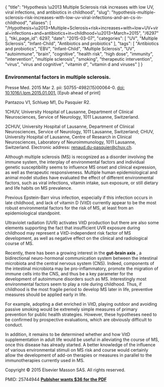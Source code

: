 {
    "title": "Hypothesis \u2013 Multiple Sclerosis risk increases with low UV, viral infections, and antibiotics in childhood",
    "slug": "hypothesis-multiple-sclerosis-risk-increases-with-low-uv-viral-infections-and-an-cs-in-childhood",
    "aliases": [
        "/Hypothesis+\u2013+Multiple+Sclerosis+risk+increases+with+low+UV+viral+infections+and+antibiotics+in+childhood+\u2013+March+2015",
        "/6297"
    ],
    "tiki_page_id": 6297,
    "date": "2015-03-07",
    "categories": [
        "UV",
        "Multiple Sclerosis",
        "Infant-Child",
        "Antibiotics and probiotics"
    ],
    "tags": [
        "Antibiotics and probiotics",
        "EBV",
        "Infant-Child",
        "Multiple Sclerosis",
        "UV",
        "autoimmune",
        "brain",
        "cognitive",
        "health risk",
        "high dose",
        "immunity",
        "intervention",
        "multiple sclerosis",
        "smoking",
        "therapeutic intervention",
        "virus",
        "virus and cognitive",
        "vitamin d",
        "vitamin d and viruses"
    ]
}


### Environmental factors in multiple sclerosis.

Presse Med. 2015 Mar 2. pii: S0755-4982(15)00064-0. [doi: 10.1016/j.lpm.2015.01.001.](https://doi.org/10.1016/j.lpm.2015.01.001.) <span>[Epub ahead of print]</span>

Pantazou V1, Schluep M1, Du Pasquier R2.

1CHUV, University Hospital of Lausanne, Department of Clinical Neurosciences, Service of Neurology, 1011 Lausanne, Switzerland.

2CHUV, University Hospital of Lausanne, Department of Clinical Neurosciences, Service of Neurology, 1011 Lausanne, Switzerland; CHUV, University Hospital of Lausanne, Centre of Research in Clinical Neurosciences, Laboratory of Neuroimmunology, 1011 Lausanne, Switzerland. Electronic address: renaud.du-pasquier@chuv.ch.

Although multiple sclerosis (MS) is recognized as a disorder involving the immune system, the interplay of environmental factors and individual genetic susceptibility seems to influence MS onset and clinical expression, as well as therapeutic responsiveness. Multiple human epidemiological and animal model studies have evaluated the effect of different environmental factors, such as viral infections, vitamin intake, sun exposure, or still dietary and life habits on MS prevalence. 

Previous Epstein-Barr virus infection, especially if this infection occurs in late childhood, and lack of vitamin D (VitD) currently appear to be the most robust environmental factors for the risk of MS, at least from an epidemiological standpoint. 

Ultraviolet radiation (UVR) activates VitD production but there are also some elements supporting the fact that insufficient UVR exposure during childhood may represent a VitD-independent risk factor of MS development, as well as negative effect on the clinical and radiological course of MS. 

Recently, there has been a growing interest in the  **gut-brain axis** , a bidirectional neuro-hormonal communication system between the intestinal microbiota and the central nervous system (CNS). Indeed, components of the intestinal microbiota may be pro-inflammatory, promote the migration of immune cells into the CNS, and thus be a key parameter for the development of autoimmune disorders such as MS. Interestingly most environmental factors seem to play a role during childhood. Thus, if childhood is the most fragile period to develop MS later in life, preventive measures should be applied early in life. 

For example, adopting a diet enriched in VitD, playing outdoor and avoiding passive smoking would be extremely simple measures of primary prevention for public health strategies. However, these hypotheses need to be confirmed by prospective evaluations, which are obviously difficult to conduct. 

In addition, it remains to be determined whether and how VitD supplementation in adult life would be useful in alleviating the course of MS, once this disease has already started. A better knowledge of the influence of various environmental stimuli on MS risk and course would certainly allow the development of add-on therapies or measures in parallel to the immunotherapies currently used in MS.

Copyright © 2015 Elsevier Masson SAS. All rights reserved.

PMID: 25744944  **[Publsher wants $36 for the PDF](http://www.sciencedirect.com/science/article/pii/S0755498215000640)**